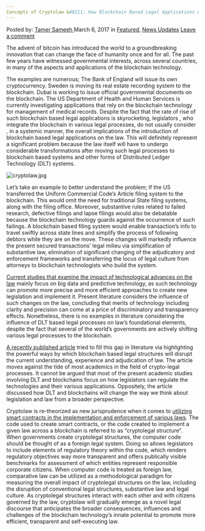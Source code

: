 ```yaml
---
Concepts of Cryptolaw &#8211; How Blockchain Based Legal Applications Are Changing The Law?
---
```

<article class="post-listing post-18405 post type-post status-publish format-standard has-post-thumbnail hentry category-deepdot-news category-news-updates tag-applications tag-based tag-blockchain tag-changing tag-concepts tag-cryptolaw tag-law tag-legal">
<div class="post-inner">
<p class="post-meta">
<span>Posted by: <a href="https://www.deepdotweb.com/author/tamersameeh/" title="">Tamer Sameeh </a></span>
<span>March 6, 2017</span>
<span>in <a href="https://www.deepdotweb.com/category/deepdot-news/" rel="category tag">Featured</a>, <a href="https://www.deepdotweb.com/category/news-updates/" rel="category tag">News Updates</a></span>
<span><a href="https://www.deepdotweb.com/2017/03/06/concepts-cryptolaw-blockchain-based-legal-applications-changing-law/#respond">Leave a comment</a></span>
</p>
<div class="clear"></div>
<div class="entry">
<p>The advent of bitcoin has introduced the world to a groundbreaking innovation that can change the face of humanity once and for all. The past few years have witnessed governmental interests, across several countries, in many of the aspects and applications of the blockchain technology.</p>
<p>The examples are numerous; The Bank of England will issue its own cryptocurrency. Sweden is moving its real estate recording system to the blockchain. Dubai is working to issue official governmental documents on the blockchain. The US Department of Health and Human Services is currently investigating applications that rely on the blockchain technology for management of medical records. Despite the fact that the rate of rise of such blockchain based legal applications is skyrocketing, legislators , who integrate the blockchain in various legal processes, do not usually consider , in a systemic manner, the overall implications of the introduction of blockchain based legal applications on the law. This will definitely represent a significant problem because the law itself will have to undergo considerable transformations after moving such legal processes to blockchain based systems and other forms of Distributed Ledger Technology (DLT) systems.</p>
<p><img class="wp-image-18413 aligncenter" src="https://www.deepdotweb.com/wp-content/uploads/2017/02/cryptolaw-jpg.jpeg" alt="cryptolaw.jpg" srcset="https://www.deepdotweb.com/wp-content/uploads/2017/02/cryptolaw-jpg.jpeg 476w, https://www.deepdotweb.com/wp-content/uploads/2017/02/cryptolaw-jpg-300x147.jpeg 300w" sizes="(max-width: 476px) 100vw, 476px"/></p>
<p>Let&#8217;s take an example to better understand the problem; If the US transferred the Uniform Commercial Code&#8217;s Article filing system to the blockchain. This would omit the need for traditional State filing systems, along with the filing office. Moreover, substantive rules related to failed research, defective filings and lapse filings would also be debatable because the blockchain technology guards against the occurrence of such failings. A blockchain based filing system would enable transaction&#8217;s info to travel swiftly across state lines and simplify the process of following debtors while they are on the move. These changes will markedly influence the present secured transactions&#8217; legal milieu via simplification of substantive law, elimination of significant changing of the adjudicatory and enforcement frameworks and transferring the locus of legal culture from attorneys to blockchain technologists who build the system.</p>
<p><a href="https://www.deepdotweb.com/2017/02/09/bitcoin-legislation-investigation-proposal-us-law-maker/">Current studies that examine the impact of technological advances on the law</a> mainly focus on big data and predictive technology, as such technology can promote more precise and more efficient approaches to create new legislation and implement it. Present literature considers the influence of such changes on the law, concluding that merits of technology including clarity and precision can come at a price of discriminatory and transparency effects. Nonetheless, there is no examples in literature considering the influence of DLT based legal processes on law&#8217;s foundational elements, despite the fact that several of the world&#8217;s governments are actively shifting various legal processes to the blockchain.</p>
<p><a href="https://poseidon01.ssrn.com/delivery.php?ID=88009210608302402812202109110209902910108202506106506600211901512702508811709702808601700303201401400003809211001606910511608901902300907603506409611108212500709407605901702007111400709309212111410201300008809303">A recently published article</a> tried to fill this gap in literature via highlighting the powerful ways by which blockchain based legal structures will disrupt the current understanding, experience and adjudication of law. The article moves against the tide of most academics in the field of crypto-legal processes. It cannot be argued that most of the present academic studies involving DLT and blockchains focus on how legislators can regulate the technologies and their various applications. Oppositely, the article discussed how DLT and blockchains will change the way we think about legislation and law from a broader perspective.</p>
<p>Cryptolaw is re-theorized as new jurisprudence when it comes to <a href="https://www.deepdotweb.com/2017/01/17/havent-smart-contracts-ended-age-classic-contract-law-yet/">utilizing smart contracts in the implementation and enforcement of various laws</a>. The code used to create smart contracts, or the code created to implement a given law across a blockchain is referred to as &#8220;cryptolegal structure&#8221;. When governments create cryptolegal structures, the computer code should be thought of as a foreign legal system. Doing so allows legislators to include elements of regulatory theory within the code, which renders regulatory objectives way more transparent and offers publically visible benchmarks for assessment of which entities represent responsible corporate citizens. When computer code is treated as foreign law, comparative law can be utilized as a methodological paradigm for measuring the overall impact of cryptolegal structures on the law, including the disruption of conventional legal structures, substantive law and legal culture. As cryptolegal structures interact with each other and with citizens governed by the law, cryptolaw will gradually emerge as a novel legal discourse that anticipates the broader consequences, influences and challenges of the blockchain technology&#8217;s innate potential to promote more efficient, transparent and self-executing law.</p>
<p>&nbsp;</p>
</div>
<span style="display:none"><a href="https://www.deepdotweb.com/tag/applications/" rel="tag">applications</a> <a href="https://www.deepdotweb.com/tag/based/" rel="tag">based</a> <a href="https://www.deepdotweb.com/tag/blockchain/" rel="tag">blockchain</a> <a href="https://www.deepdotweb.com/tag/changing/" rel="tag">changing</a> <a href="https://www.deepdotweb.com/tag/concepts/" rel="tag">concepts</a> <a href="https://www.deepdotweb.com/tag/cryptolaw/" rel="tag">cryptolaw</a> <a href="https://www.deepdotweb.com/tag/law/" rel="tag">law</a> <a href="https://www.deepdotweb.com/tag/legal/" rel="tag">legal</a></span> <span style="display:none" class="updated">2017-03-06</span>
<div style="display:none" class="vcard author" itemprop="author" itemscope itemtype="http://schema.org/Person"><strong class="fn" itemprop="name"><a href="https://www.deepdotweb.com/author/tamersameeh/" title="Posts by Tamer Sameeh" rel="author">Tamer Sameeh</a></strong></div>
</div>
</article>

